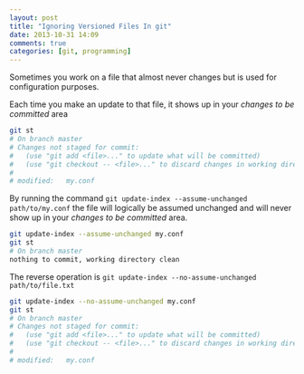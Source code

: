 ```yaml
---
layout: post
title: "Ignoring Versioned Files In git"
date: 2013-10-31 14:09
comments: true
categories: [git, programming]
---
```


Sometimes you work on a file that almost never changes but is used for configuration purposes. 

Each time you make an update to that file, it shows up in your *changes to be committed* area

```bash
git st
# On branch master
# Changes not staged for commit:
#   (use "git add <file>..." to update what will be committed)
#   (use "git checkout -- <file>..." to discard changes in working directory)
#
# modified:   my.conf
```

By running the command `git update-index --assume-unchanged path/to/my.conf` the file will logically 
be assumed unchanged and will never show up in your *changes to be committed* area.

```bash
git update-index --assume-unchanged my.conf
git st
# On branch master
nothing to commit, working directory clean
```

The reverse operation is `git update-index --no-assume-unchanged path/to/file.txt`
```bash
git update-index --no-assume-unchanged my.conf
git st
# On branch master
# Changes not staged for commit:
#   (use "git add <file>..." to update what will be committed)
#   (use "git checkout -- <file>..." to discard changes in working directory)
#
# modified:   my.conf
```


